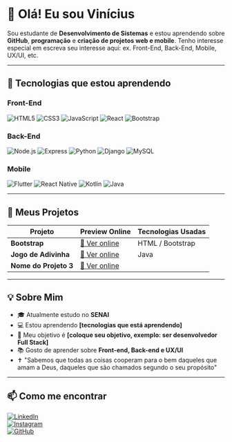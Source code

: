 # 👋 Olá! Eu sou Vinícius

Sou estudante de **Desenvolvimento de Sistemas** e estou aprendendo sobre **GitHub**, **programação** e **criação de projetos web e mobile**. Tenho interesse especial em escreva seu interesse aqui: ex. Front-End, Back-End, Mobile, UX/UI, etc.

---

## 🎯 Tecnologias que estou aprendendo

### Front-End
![HTML5](https://img.shields.io/badge/-HTML5-E34F26?style=flat-square&logo=html5&logoColor=white)
![CSS3](https://img.shields.io/badge/-CSS3-1572B6?style=flat-square&logo=css3)
![JavaScript](https://img.shields.io/badge/-JavaScript-F7DF1E?style=flat-square&logo=javascript&logoColor=black)
![React](https://img.shields.io/badge/-React-61DAFB?style=flat-square&logo=react&logoColor=black)
![Bootstrap](https://img.shields.io/badge/-Bootstrap-7952B3?style=flat-square&logo=bootstrap&logoColor=white)

### Back-End
![Node.js](https://img.shields.io/badge/-Node.js-339933?style=flat-square&logo=node.js&logoColor=white)
![Express](https://img.shields.io/badge/-Express-000000?style=flat-square&logo=express&logoColor=white)
![Python](https://img.shields.io/badge/-Python-3776AB?style=flat-square&logo=python&logoColor=white)
![Django](https://img.shields.io/badge/-Django-092E20?style=flat-square&logo=django&logoColor=white)
![MySQL](https://img.shields.io/badge/-MySQL-4479A1?style=flat-square&logo=mysql&logoColor=white)

### Mobile
![Flutter](https://img.shields.io/badge/-Flutter-02569B?style=flat-square&logo=flutter&logoColor=white)
![React Native](https://img.shields.io/badge/-React_Native-61DAFB?style=flat-square&logo=react&logoColor=black)
![Kotlin](https://img.shields.io/badge/-Kotlin-0095D5?style=flat-square&logo=kotlin&logoColor=white)
![Java](https://img.shields.io/badge/-Java-007396?style=flat-square&logo=java&logoColor=white)

---

## 🚀 Meus Projetos

| Projeto               | Preview Online                        | Tecnologias Usadas        |
|-----------------------|-------------------------------------|--------------------------|
| **Bootstrap** | [🔗 Ver online](https://github.com/vinimsz/Bootstrap) | HTML / Bootstrap         |
| **Jogo de Adivinha** | [🔗 Ver online](https://github.com/vinimsz/JogoAdivinhaTESTE) | Java|
| **Nome do Projeto 3** | [🔗 Ver online](https://seu-link.com) |         |


---

## 💡 Sobre Mim

- 🎓 Atualmente estudo no **SENAI**
- 💻 Estou aprendendo **[tecnologias que está aprendendo]**
- 🎯 Meu objetivo é **[coloque seu objetivo, exemplo: ser desenvolvedor Full Stack]**
- 📚 Gosto de aprender sobre **Front-end, Back-end e UX/UI**
- ✝ "Sabemos que todas as coisas cooperam para o bem daqueles que amam a Deus, daqueles que são chamados segundo o seu propósito"

---

## 📫 Como me encontrar

[![LinkedIn](https://img.shields.io/badge/-LinkedIn-blue?style=flat-square&logo=linkedin&logoColor=white)](https://linkedin.com/in/seuusuario)  
[![Instagram](https://img.shields.io/badge/-Instagram-E4405F?style=flat-square&logo=instagram&logoColor=white)](https://instagram.com/vinimsz)  
[![GitHub](https://img.shields.io/badge/-GitHub-181717?style=flat-square&logo=github&logoColor=white)](https://github.com/vinimsz)

